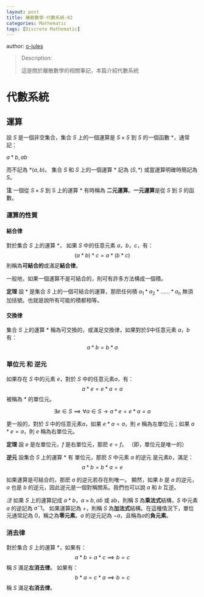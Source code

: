 ```yaml
---
layout: post
title: 離散數學-代數系統-02
categories: Mathematic
tags: [Discrete Mathematic]
---
```


author: [o-jules](https://github.com/o-jules)

> Description:
>
> 這是關於離散數學的相關筆記，本篇介紹代數系統	

<!-- more -->

# 代數系統

## 運算

設 $S$ 是一個非空集合，集合 $S$ 上的一個運算是 $S\times S$ 到 $S$ 的一個函數 $*$，通常記：

$a * b, ab$

而不記為 $*(a, b)$。
集合 $S$ 和 $S$ 上的一個運算 $*$ 記為 $(S, *)$ 或當運算明確時簡記為 $S$。

**注** 一個從 $S\times S$ 到 S 上的運算 * 有時稱為 **二元運算**。**一元運算**是從 $S$ 到 $S$ 的函數。

### 運算的性質

#### 結合律

對於集合 $S$ 上的運算 $*$， 如果 $S$ 中的任意元素 $a，b，c$，有：
$$
(a * b) * c = a * (b * c)
$$
則稱為**可結合的**或滿足**結合律**。

一般地，如果一個運算不是可結合的，則可有許多方法構成一個積。

**定理** 設 * 是集合 $S$ 上的一個可結合的運算，那麽任何積 $a_1 * a_2 * ...... * a_n$ 無須加括號。也就是說所有可能的積都相等。

#### 交換律

集合 $S$ 上的運算 $*$ 稱為可交換的，或滿足交換律，如果對於$S$中任意元素 $a，b$ 有：
$$
a * b = b * a
$$

### 單位元 和 逆元

如果存在 $S$ 中的元素 $e$，對於 $S$ 中的任意元素$a$，有：
$$
a * e = e * a = a
$$
被稱為 $*$ 的單位元。

$$
\exists e \in S \implies \forall a \in S \to a * e = e * a = a
$$

更一般的，對於 $S$ 中的任意元素$a$，如果 $e * a = a$，則 $e$ 稱為左單位元；如果 $a * e = a$，則 $e$ 稱為右單位元。

**定理** 設 $e$ 是左單位元，$f$ 是右單位元，那麽 $e = f$。
（即，單位元是唯一的）

**逆元** 設集合 $S$ 上的運算 $*$ 有 單位元，那麽 $S$ 中元素 $a$ 的逆元 是元素$b$，滿足：
$$
a * b = b * a = e
$$

如果運算是可結合的，那麽 $a$ 的逆元若存在則唯一。
顯然，如果 $b$ 是 $a$ 的逆元，$a$ 也是 $b$ 的逆元，因此逆元是一個對稱關系。我們也可以說 $a$ 和 $b$ 互逆。

*注* 如果 $S$ 上的運算記成 $a * b，a\times b, a\dot b$ 或 ab，則稱 $S$ 為**乘法式**結構，$S$ 中元素 $a$ 的逆記為 $a^-1$。
如果運算記為 $+$，則稱 $S$ 為**加法式**結構。在這種情況下，單位元通常記為 $0$，稱之為**零元素**。$a$ 的逆元記為 $-a$，且稱為$a$的**負元素**。

### 消去律

對於集合 $S$ 上的運算 $*$，如果有：
$$
a * b = a * c \implies b = c
$$
稱 $S$ 滿足**左消去律**。
如果有：
$$
b * a = c * a \implies b = c
$$
稱 $S$ 滿足**右消去律**。
